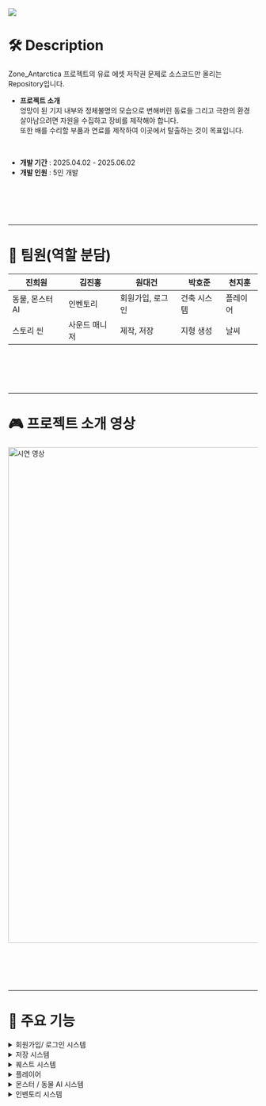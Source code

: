 <img src="https://readme-decorate.vercel.app/api/get?type=star&text=Zone:Antarctica&width=1200&height=200&fontSize=80&fontWeight=800&useGradient=true&fontColor=%23ffffff&backgroundColor=%23c9c9c9&gradientColor1=%23ffffff&gradientColor2=%23fd86cc">


# 🛠️ Description
Zone_Antarctica 프로젝트의 유료 에셋 저작권 문제로 소스코드만 올리는 Repository입니다.
- **프로젝트 소개** <br>
  엉망이 된 기지 내부와 정체불명의 모습으로 변해버린 동료들 그리고 극한의 환경 <br>
  살아남으려면 자원을 수집하고 장비를 제작해야 합니다. <br>
  또한 배를 수리할 부품과 연료를 제작하여 이곳에서 탈출하는 것이 목표입니다.
<br>

- **개발 기간** : 2025.04.02 - 2025.06.02
- **개발 인원** : 5인 개발


<br><br>
<br><br>


---
# 🤝 팀원(역할 분담)

| 진희원 | 김진홍 | 원대건 | 박호준 | 천지훈 |
|----|----|----|----|----|
| 동물, 몬스터 AI | 인벤토리 | 회원가입, 로그인 | 건축 시스템 | 플레이어 |
| 스토리 씬 | 사운드 매니저 | 제작, 저장 | 지형 생성 | 날씨 |

<br><br>
<br><br>

---
# 🎮 프로젝트 소개 영상
<a href="[https://www.youtube.com/watch?v=fUpcPFJYs_8](https://file.notion.so/f/f/83c75a39-3aba-4ba4-a792-7aefe4b07895/08b3ef82-09a7-4da6-a926-8dd69c1298ed/32%EC%A1%B0_%EA%B2%8C%EC%9E%84_%EC%98%81%EC%83%81.mp4?table=block&id=2022dc3e-f514-80e0-8527-c44f9a22cb2f&spaceId=83c75a39-3aba-4ba4-a792-7aefe4b07895&expirationTimestamp=1757800800000&signature=32lpSVbcZk07ouoMuqI8hWMoRFNilLMz9-k9tUHDIyM&downloadName=32%EC%A1%B0+%EA%B2%8C%EC%9E%84+%EC%98%81%EC%83%81.mp4)">
  <img src="https://github.com/user-attachments/assets/e7cee5b4-9187-4081-8e93-84f7c69f8dff" alt="시연 영상" width="1000">
</a>


<br><br>
<br><br>

---
# 🎲 주요 기능
  
</details>
<details><summary>회원가입/ 로그인 시스템</summary>

### 회원가입/ 로그인 시스템 
<img src="[https://github.com/user-attachments/assets/884d293e-eaab-4657-aa64-f067b0f1cf66](https://teamsparta.notion.site/image/attachment%3A9a91930b-5e77-4ab8-828d-ef55eeb868dd%3Aimage.png?table=block&id=2012dc3e-f514-80b5-b2a6-d144b9ff5c77&spaceId=83c75a39-3aba-4ba4-a792-7aefe4b07895&width=1530&userId=&cache=v2)" width="400" height="300">

- Firebase Realtime Database를 활용한 사용자 정보 저장 및 조회
- 이메일 기반의 로그인 / 회원가입 시스템 구현
- UI 상에서 입력 검증, 중복 검사, 예외 처리 등 UX 개선 요소 반영
- 데이터 저장 시 Push 키 기반 고유 식별자 생성으로 사용자별 분리 관리

---
<br><br>
  
</details>
<details><summary>저장 시스템</summary>
  
<img src="[https://github.com/user-attachments/assets/51326850-9efd-45f8-a580-ce3391be34ac](https://teamsparta.notion.site/image/attachment%3A0c933cc0-ddce-4110-8cf1-47894516de3f%3Aimage.png?table=block&id=2012dc3e-f514-8069-86f5-d2716a135fa0&spaceId=83c75a39-3aba-4ba4-a792-7aefe4b07895&width=1530&userId=&cache=v2)" width="400" height="300">

### 저장 시스템
- 게임의 진행 상황을 슬롯 단위로 저장/불러오기 가능하도록 구성
- 저장 슬롯은 유저 키 + 슬롯 번호 조합으로 유일하게 식별
- 저장 후 게임 재시작 시 해당 슬롯 데이터로 즉시 적용
- Firebase Realtime Database를 기반으로 클라우드 저장 기능 구현
```
    - 퀵슬롯 구현 → 각 슬롯에 Item Data를 넣어놓는 방식
    - 1 ~ 9번 키를 입력 → 해당 index에 있는 item Data 찾아서 플레이어에 적용
    - 손에 쥘 수 있는 Prefab이 있다면 생성하여 사용
```

---
<br><br>
  
</details>
<details><summary>퀘스트 시스템</summary>
  
### 지형 시스템
<img src="https://github.com/user-attachments/assets/504e9da7-d243-408b-af3c-a25efbf96ea8" width="400" height="300">

대규모 월드의 동적 지형 생성

- 월드는 Voxel 기반으로 구성, 지형은 플레이어 주변만 동적으로 생성
- 성능을 위해 월드를 청크 단위로 분할하여 로드/언로드 -> 메쉬 데이터 생성시에도 이득

비동기 지형 처리 (멀티스레딩)

- 청크 생성과 로딩은 백그라운드 스레드에서 실행되어 메인스레드 성능을 보호
- 작업 완료 후 MainThreadDispatcher를 통해 Unity API 호출을 메인스레드에서 안전하게 진행

청크 -> 리전 단위 저장 구조

- 청크들을 리전 단위로 묶어 한 파일로 저장
- 디스크 IO 횟수 감소, 용량 절약

런타임 지형 편집

- 복셀 밀도 값을 동적으로 수정 가능
- 밀도 값이 바뀌면 메쉬를 재생성하여 렌더링

쉐이더 연동 텍스쳐 블렌딩

- 복셀의 밀도 정보를 Vertex Color로 전달하여 Shader Graph에서 눈/흙 텍스쳐를 혼합
- 지형 상태를 시각적으로 피드백

필터 기반 지형 생성 시스템

- ScriptableObject 기반의 필터 체인 시스템 구성
- 예: Perlin 노이즈 강도, 높이 제한, 경사도 제한 등의 필터를 조합해 다양한 지형 생성
```
  - 퀘스트 시스템 구현 → QuestData에 퀘스트의 Type과 Target을 넣었습니다.
  - ex) 나무 10개 습득 → Type : Pickup, Target : 나무, targetCnt : 10
  - 아이템 습득이 일어나는 곳에서 해당 Type과 Target을 QuestManager에 보고
  - QuestManger에서 퀘스트 진행도 체크
  - 완료 되었다면 보상 지급 및 다음 퀘스트 진행
```


---
<br><br>

</details>
<details><summary>플레이어 </summary>

### 플레이어 컨디션

<img src="[https://github.com/user-attachments/assets/bba0b64c-63ad-4952-a681-35e538a4462b](https://teamsparta.notion.site/image/attachment%3A2531cd2f-1ffa-47d3-b24d-d85b5ba7ba51%3Aimage.png?table=block&id=2022dc3e-f514-807b-8744-d58822340d3d&spaceId=83c75a39-3aba-4ba4-a792-7aefe4b07895&width=1530&userId=&cache=v2)" width="400" height="300">

- 배고픔, 갈증, 추위 등의 수치가 **시간과 날씨에 따라 자연스럽게 변화**
- 상태가 단순 수치가 아니라 **게임플레이에 실질적 영향** 주도록 구현
- `float` 변수로 상태 수치 관리 (`hunger`, `thirst`, `cold`, `mental` 등)
- `Image.fillAmount`로 상태바 UI 실시간 표시
- `WeatherType` Enum과 `isInColdWeather` 플래그로 추위 판정 처리
- 상태 수치에 따라 **이동 속도 감소, 회복 불가 등 부가 효과 연계**
- 날씨 시스템과 컨디션 시스템을 연결
    
    (예: 폭풍이면 추위가 빠르게 누적되고 스태미나 회복이 중단됨)
    
- 모닥불 근처에서는 자동으로 회복되도록 트리거 조건 설정

---

<br><br>


</details>
<details><summary>몬스터 / 동물 AI 시스템</summary>

### 날씨 시스템
<img src="https://github.com/user-attachments/assets/5f50d5a8-541a-44dc-be41-e69dd640cb63" width="400" height="300">

Weather
- 날씨 상태를 `Sunny`, `Rainy`, `Hot`, `Snow` 네 가지로 설정
- `SetRandomWeather()`: 1~100 사이 난수를 생성해 25% 확률로 각 날씨를 결정
- 게임 시작 시 `Start()`에서 날씨를 랜덤하게 설정

UIWeather
- 날씨 UI 관리
    - `sunny`, `rainy`, `hot`, `snow` 게임 오브젝트를 통해 현재 날씨 상태를 UI로 표시
- 날씨 효과 적용 (`Update`)
    - `Weather` 클래스에서 `currentWeather` 값을 가져와 현재 날씨를 확인
    - 모든 날씨 UI 요소를 초기화한 후 현재 날씨에 맞는 UI를 활성화
    - `rainParticle` 및 `snowParticle`이 존재하면 해당 날씨에서 파티클 효과 재생
- 파티클 위치 조정 (`LateUpdate`)
    - 카메라의 위치를 기준으로 `rainParticle`과 `snowParticle`의 위치를 조정하여 플레이어 이동 시에도 파티클이 따라오도록 설정


---
<br><br>

</details>
<details><summary>인벤토리 시스템</summary>

### 인벤토리리 시스템

<img src="https://github.com/user-attachments/assets/351311c9-6ad8-4cdb-90f3-95a890ca1df7" width="400" height="300"> <br>
인벤토리 시스템 구조:	InventoryBase, InventoryManager를 중심으로 다양한 UI 인벤토리 요소(UIInventory, UIEquip, UIQuickSlot)을 관리
슬롯 시스템:	SlotBase를 상속한 EquipSlot, InventorySlot 등이 있으며, 각 슬롯은 클릭 및 마우스 오버 이벤트를 처리
툴팁 기능:	Tooltip, TooltipController, TooltipDataBuilder 등을 통해 아이템에 마우스를 올리면 설명창 표시
아이템 정보 관리:	ItemData, ItemObject, ItemEffectProcessor를 통해 아이템의 속성, 효과를 정의하고 적용
상호작용 시스템:	Interaction을 통해 카메라 중심에 Raycast로 상호작용 가능한 오브젝트 탐색 및 상호작용 UI 제공
싱글톤 패턴 사용:	InventoryManager는 Singleton 패턴으로 전역 UI 접근 제공


---
<br><br>


---
<br><br>

</details>

